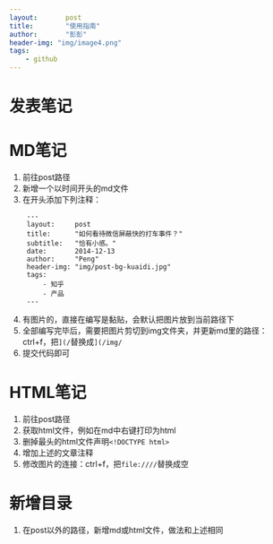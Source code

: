 ```yaml
---
layout:       post
title:        "使用指南"
author:       "彭彭"
header-img: "img/image4.png"
tags:
    - github
---
```


# 发表笔记
# MD笔记
1. 前往post路径
2. 新增一个以时间开头的md文件
3. 在开头添加下列注释：
   ```
    ---
    layout:     post
    title:      "如何看待微信屏蔽快的打车事件？"
    subtitle:   "恰有小感。"
    date:       2014-12-13
    author:     "Peng"
    header-img: "img/post-bg-kuaidi.jpg"
    tags:
        - 知乎
        - 产品
    ---
   ```
4. 有图片的，直接在编写是黏贴，会默认把图片放到当前路径下
5. 全部编写完毕后，需要把图片剪切到img文件夹，并更新md里的路径：ctrl+f，把`](/`替换成`](/img/`
6. 提交代码即可
   
# HTML笔记
1. 前往post路径
2. 获取html文件，例如在md中右键打印为html
3. 删掉最头的html文件声明`<!DOCTYPE html>`
4. 增加上述的文章注释
5. 修改图片的连接：ctrl+f，把`file:////`替换成空

# 新增目录
1. 在post以外的路径，新增md或html文件，做法和上述相同